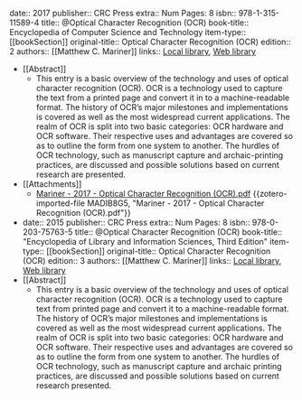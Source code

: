 date:: 2017
publisher:: CRC Press
extra:: Num Pages: 8
isbn:: 978-1-315-11589-4
title:: @Optical Character Recognition (OCR)
book-title:: Encyclopedia of Computer Science and Technology
item-type:: [[bookSection]]
original-title:: Optical Character Recognition (OCR)
edition:: 2
authors:: [[Matthew C. Mariner]]
links:: [Local library](zotero://select/groups/2386895/items/HYQQYAGD), [Web library](https://www.zotero.org/groups/2386895/items/HYQQYAGD)

- [[Abstract]]
	- This entry is a basic overview of the technology and uses of optical character recognition (OCR). OCR is a technology used to capture the text from a printed page and convert it in to a machine-readable format. The history of OCR’s major milestones and implementations is covered as well as the most widespread current applications. The realm of OCR is split into two basic categories: OCR hardware and OCR software. Their respective uses and advantages are covered so as to outline the form from one system to another. The hurdles of OCR technology, such as manuscript capture and archaic-printing practices, are discussed and possible solutions based on current research are presented.
- [[Attachments]]
	- [Mariner - 2017 - Optical Character Recognition (OCR).pdf](zotero://select/groups/2386895/items/MADIB8G5) {{zotero-imported-file MADIB8G5, "Mariner - 2017 - Optical Character Recognition (OCR).pdf"}}
- date:: 2015
  publisher:: CRC Press
  extra:: Num Pages: 8
  isbn:: 978-0-203-75763-5
  title:: @Optical Character Recognition (OCR)
  book-title:: "Encyclopedia of Library and Information Sciences, Third Edition"
  item-type:: [[bookSection]]
  original-title:: Optical Character Recognition (OCR)
  edition:: 3
  authors:: [[Matthew C. Mariner]]
  links:: [Local library](zotero://select/groups/2386895/items/79MH84BF), [Web library](https://www.zotero.org/groups/2386895/items/79MH84BF)
- [[Abstract]]
	- This entry is a basic overview of the technology and uses of optical character recognition (OCR). OCR is a technology used to capture text from printed page and convert it to a machine-readable format. The history of OCR’s major milestones and implementations is covered as well as the most widespread current applications. The realm of OCR is split into two basic categories: OCR hardware and OCR software. Their respective uses and advantages are covered so as to outline the form from one system to another. The hurdles of OCR technology, such as manuscript capture and archaic printing practices, are discussed and possible solutions based on current research presented.